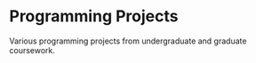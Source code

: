 Programming Projects
====================

Various programming projects from undergraduate and graduate coursework.
